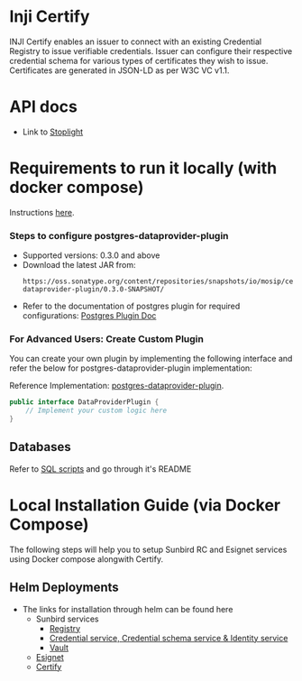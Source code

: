 # Inji Certify

INJI Certify enables an issuer to connect with an existing Credential Registry to issue verifiable credentials.
Issuer can configure their respective credential schema for various types of certificates they wish to issue. Certificates are generated in JSON-LD as per W3C VC v1.1.


# API docs

- Link to [Stoplight](https://mosip.stoplight.io/docs/inji-certify/25f435617408e-inji-certify)

# Requirements to run it locally (with docker compose)

Instructions [here](./docker-compose/docker-compose-injistack/README.md).

### Steps to configure postgres-dataprovider-plugin
- Supported versions: 0.3.0 and above
- Download the latest JAR from:
  ```
  https://oss.sonatype.org/content/repositories/snapshots/io/mosip/certify/postgres-dataprovider-plugin/0.3.0-SNAPSHOT/
  ```
- Refer to the documentation of postgres plugin for required configurations: [Postgres Plugin Doc](https://github.com/mosip/digital-credential-plugins/blob/release-0.3.x/postgres-dataprovider-plugin/README.md) 

### For Advanced Users: Create Custom Plugin

You can create your own plugin by implementing the following interface and refer the below for postgres-dataprovider-plugin implementation:

Reference Implementation: [postgres-dataprovider-plugin](https://github.com/mosip/digital-credential-plugins/tree/release-0.3.x/postgres-dataprovider-plugin).

```java
public interface DataProviderPlugin {
    // Implement your custom logic here
}
```

## Databases

Refer to [SQL scripts](db_scripts) and go through it's README

# Local Installation Guide (via Docker Compose)

The following steps will help you to setup Sunbird RC and Esignet services using Docker compose alongwith Certify.

## Helm Deployments

* The links for installation through helm can be found here
   * Sunbird services
      *  [Registry](https://github.com/challabeehyv/sunbird-devops/tree/main/deploy-as-code/helm/demo-mosip-registry)
      *  [Credential service, Credential schema service & Identity service](https://github.com/Sunbird-RC/devops/tree/main/deploy-as-code/helm/v2)
      *  [Vault](https://github.com/challabeehyv/sunbird-devops/blob/main/deploy-as-code/helm/v2/README.md#vault-deployment)
   * [Esignet](https://github.com/mosip/esignet/tree/v1.4.1/helm)
   * [Certify](https://github.com/mosip/inji-certify/tree/v0.9.1/helm/inji-certify)
